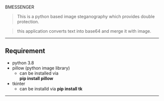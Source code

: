 
BMESSENGER
> This is a python based image steganography which provides double protection.

> this application converts text into base64 and merge it with image.

---

## Requirement
 - python 3.8
 - pillow (python image library)
    - can be installed via <br/>
    **pip install pillow**
 - tkinter
    - can be installd via
    **pip install tk** <br/>

---
